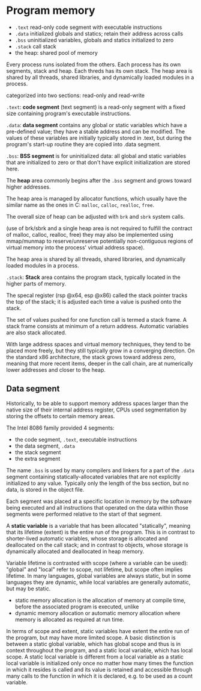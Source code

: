 # Program memory

- `.text` read-only code segment with executable instructions
- `.data` initialized globals and statics; retain their address across calls
- `.bss` uninitialized variables, globals and statics initialized to zero
- `.stack` call stack
- the heap: shared pool of memory

Every process runs isolated from the others.
Each process has its own segments, stack and heap.
Each threds has its own stack.
The heap area is shared by all threads, shared libraries, and dynamically loaded modules in a process.


categorized into two sections: read-only and read-write

`.text`: **code segment** (text segment) is a read-only segment with a fixed size  containing program's executable instructions.

`.data`: **data segment** contains any global or static variables which have a pre-defined value; they have a stable address and can be modified. The values of these variables are initially typically stored in .text, but during the program's start-up routine they are copied into .data segment.

`.bss`: **BSS segment** is for uninitialized data: all global and static variables that are initialized to zero or that don't have explicit initialization are stored here.

The **heap** area commonly begins after the `.bss` segment and grows toward higher addresses.

The heap area is managed by allocator functions, which usually have the similar name as the ones in C: `malloc`, `calloc`, `realloc`, `free`.

The overall size of heap can be adjusted with `brk` and `sbrk` system calls.

(use of brk/sbrk and a single heap area is not required to fulfill the contract of malloc, calloc, realloc, free)
they may also be implemented using mmap/munmap to reserve/unreserve potentially non-contiguous regions of virtual memory into the process' virtual address space).

The heap area is shared by all threads, shared libraries, and dynamically loaded modules in a process.



`.stack`: **Stack** area contains the program stack, typically located in the higher parts of memory.

The specal register (rsp @x64, esp @x86) called the stack pointer tracks the top of the stack; it is adjusted each time a value is pushed onto the stack.

The set of values pushed for one function call is termed a stack frame.
A stack frame consists at minimum of a return address.
Automatic variables are also stack allocated.

With large address spaces and virtual memory techniques, they tend to be placed more freely, but they still typically grow in a converging direction. On the standard x86 architecture, the stack grows toward address zero, meaning that more recent items, deeper in the call chain, are at numerically lower addresses and closer to the heap.


## Data segment

Historically, to be able to support memory address spaces larger than the native size of their internal address register, CPUs used segmentation by storing the offsets to certain memory areas.

The Intel 8086 family provided 4 segments:
- the code segment, `.text`, executable instructions
- the data segment, `.data`
- the stack segment
- the extra segment

The name `.bss` is used by many compilers and linkers for a part of the `.data` segment containing statically-allocated variables that are not explicitly initialized to any value. Typically only the length of the bss section, but no data, is stored in the object file.

Each segment was placed at a specific location in memory by the software being executed and all instructions that operated on the data within those segments were performed relative to the start of that segment.

A **static variable** is a variable that has been allocated "statically", meaning that its lifetime (extent) is the entire run of the program. This is in contrast to shorter-lived automatic variables, whose storage is allocated and deallocated on the call stack; and in contrast to objects, whose storage is dynamically allocated and deallocated in heap memory.

Variable lifetime is contrasted with scope (where a variable can be used): "global" and "local" refer to scope, not lifetime, but scope often implies lifetime. In many languages, global variables are always static, but in some languages they are dynamic, while local variables are generally automatic, but may be static. 

- static memory allocation is the allocation of memory at compile time, before the associated program is executed, unlike
- dynamic memory allocation or automatic memory allocation where memory is allocated as required at run time.

In terms of scope and extent, static variables have extent the entire run of the program, but may have more limited scope. A basic distinction is between a static global variable, which has global scope and thus is in context throughout the program, and a static local variable, which has local scope. A static local variable is different from a local variable as a static local variable is initialized only once no matter how many times the function in which it resides is called and its value is retained and accessible through many calls to the function in which it is declared, e.g. to be used as a count variable.
